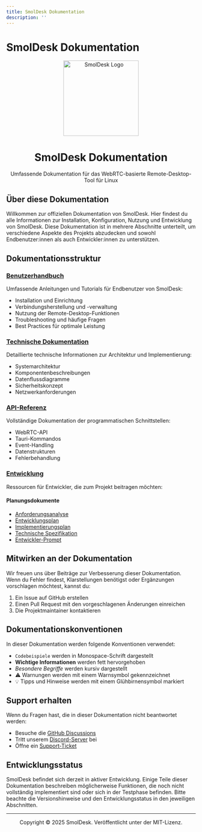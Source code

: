 ```yaml
---
title: SmolDesk Dokumentation
description: ''
---
```

# SmolDesk Dokumentation

<div align="center">
  <img src="./static/img/logo.png" alt="SmolDesk Logo" width="200">
  <h1>SmolDesk Dokumentation</h1>
  <p>Umfassende Dokumentation für das WebRTC-basierte Remote-Desktop-Tool für Linux</p>
</div>

## Über diese Dokumentation

Willkommen zur offiziellen Dokumentation von SmolDesk. Hier findest du alle Informationen zur Installation, Konfiguration, Nutzung und Entwicklung von SmolDesk. Diese Dokumentation ist in mehrere Abschnitte unterteilt, um verschiedene Aspekte des Projekts abzudecken und sowohl Endbenutzer:innen als auch Entwickler:innen zu unterstützen.

## Dokumentationsstruktur

### [Benutzerhandbuch](./user/README.md)
Umfassende Anleitungen und Tutorials für Endbenutzer von SmolDesk:
- Installation und Einrichtung
- Verbindungsherstellung und -verwaltung
- Nutzung der Remote-Desktop-Funktionen
- Troubleshooting und häufige Fragen
- Best Practices für optimale Leistung

### [Technische Dokumentation](./technical/README.md)
Detaillierte technische Informationen zur Architektur und Implementierung:
- Systemarchitektur
- Komponentenbeschreibungen
- Datenflussdiagramme
- Sicherheitskonzept
- Netzwerkanforderungen

### [API-Referenz](./api/README.md)
Vollständige Dokumentation der programmatischen Schnittstellen:
- WebRTC-API
- Tauri-Kommandos
- Event-Handling
- Datenstrukturen
- Fehlerbehandlung

### [Entwicklung](./development/README.md)
Ressourcen für Entwickler, die zum Projekt beitragen möchten:

#### Planungsdokumente
- [Anforderungsanalyse](./development/Anforderungsanalyse.md)
- [Entwicklungsplan](./development/Entwicklungsplan.md)
- [Implementierungsplan](./development/Implementation-Plan.md)
- [Technische Spezifikation](./development/Technische-Spezifikation.md)
- [Entwickler-Prompt](./development/Entwickle-Prompt.md)

## Mitwirken an der Dokumentation

Wir freuen uns über Beiträge zur Verbesserung dieser Dokumentation. Wenn du Fehler findest, Klarstellungen benötigst oder Ergänzungen vorschlagen möchtest, kannst du:

1. Ein Issue auf GitHub erstellen
2. Einen Pull Request mit den vorgeschlagenen Änderungen einreichen
3. Die Projektmaintainer kontaktieren

## Dokumentationskonventionen

In dieser Dokumentation werden folgende Konventionen verwendet:

- `Codebeispiele` werden in Monospace-Schrift dargestellt
- **Wichtige Informationen** werden fett hervorgehoben
- *Besondere Begriffe* werden kursiv dargestellt
- ⚠️ Warnungen werden mit einem Warnsymbol gekennzeichnet
- 💡 Tipps und Hinweise werden mit einem Glühbirnensymbol markiert

## Support erhalten

Wenn du Fragen hast, die in dieser Dokumentation nicht beantwortet werden:

- Besuche die [GitHub Discussions](https://github.com/EcoSphereNetwork/SmolDesk/discussions)
- Tritt unserem [Discord-Server](https://discord.gg/smoldesk) bei
- Öffne ein [Support-Ticket](https://github.com/EcoSphereNetwork/SmolDesk/issues/new?template=support_request.md)

## Entwicklungsstatus

SmolDesk befindet sich derzeit in aktiver Entwicklung. Einige Teile dieser Dokumentation beschreiben möglicherweise Funktionen, die noch nicht vollständig implementiert sind oder sich in der Testphase befinden. Bitte beachte die Versionshinweise und den Entwicklungsstatus in den jeweiligen Abschnitten.

---

<div align="center">
  <p>Copyright © 2025 SmolDesk. Veröffentlicht unter der MIT-Lizenz.</p>
</div>
